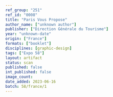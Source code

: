 ```yaml
---
ref_group: "251"
ref_id: "0008"
title: "Paris Vous Propose"
author_name: ["unknown author"]
publisher: ["Direction Générale du Tourisme"]
year: "unknown-date"
origin: ["France"]
formats: ["booklet"]
disciplines: [graphic-design]
tags: ["Expo 58"]
layout: artifact
status: scan
published: false
int_published: false
image_count:
date_added: 2023-06-16
batch: 58/france/1
---
```

